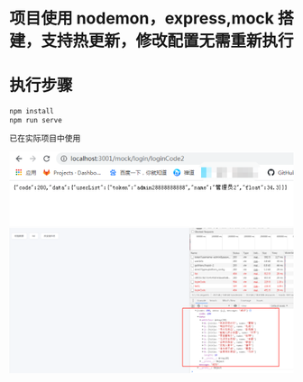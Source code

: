 
# 项目使用 nodemon，express,mock 搭建，支持热更新，修改配置无需重新执行

# 执行步骤
```
npm install
npm run serve

```
已在实际项目中使用

![image](https://github.com/Amosyue/mockServe/blob/master/%E6%95%88%E6%9E%9C%E5%9B%BE1.png?raw=true)
![image](https://github.com/Amosyue/mockServe/blob/master/%E6%95%88%E6%9E%9C%E5%9B%BE2.png?raw=true)


